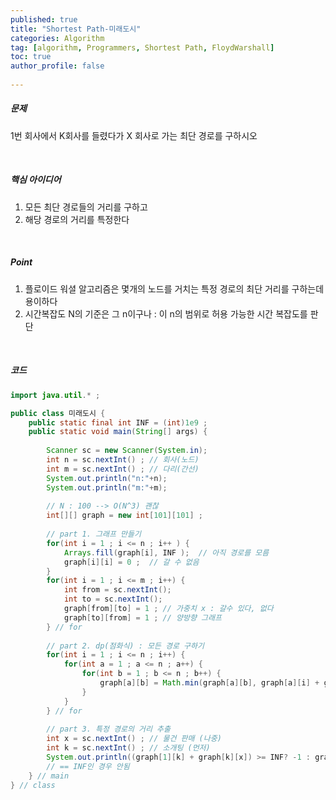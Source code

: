 ```yaml
---
published: true
title: "Shortest Path-미래도시" 
categories: Algorithm 
tag: [algorithm, Programmers, Shortest Path, FloydWarshall] 
toc: true
author_profile: false 
  
---
```




##### 문제

1번 회사에서 K회사를 들렸다가 X 회사로 가는 최단 경로를 구하시오 

<br>



##### 핵심 아이디어

  1) 모든 최단 경로들의 거리를 구하고 
  2) 해당 경로의 거리를 특정한다

<br>



##### Point

1. 플로이드 워셜 알고리즘은 몇개의 노드를 거치는 특정 경로의 최단 거리를 구하는데 용이하다
2.  시간복잡도 N의 기준은 그 n이구나 : 이 n의 범위로 허용 가능한 시간 복잡도를 판단 

<br>



##### 코드

```java 
import java.util.* ; 

public class 미래도시 {
	public static final int INF = (int)1e9 ; 
	public static void main(String[] args) {
		
		Scanner sc = new Scanner(System.in); 
		int n = sc.nextInt() ; // 회사(노드) 
		int m = sc.nextInt() ; // 다리(간선) 
		System.out.println("n:"+n);
		System.out.println("m:"+m);
		
		// N : 100 --> O(N^3) 괜찮
		int[][] graph = new int[101][101] ; 
        
        // part 1. 그래프 만들기 
		for(int i = 1 ; i <= n ; i++ ) {
			Arrays.fill(graph[i], INF );  // 아직 경로를 모름 
			graph[i][i] = 0 ;  // 갈 수 없음 
		}
		for(int i = 1 ; i <= m ; i++) {	
			int from = sc.nextInt();
			int to = sc.nextInt();
			graph[from][to] = 1 ; // 가중치 x : 갈수 있다, 없다 
			graph[to][from] = 1 ; // 양방향 그래프 
		} // for 
	
        // part 2. dp(점화식) : 모든 경로 구하기		
		for(int i = 1 ; i <= n ; i++) {
			for(int a = 1 ; a <= n ; a++) {
				for(int b = 1 ; b <= n ; b++) {
					graph[a][b] = Math.min(graph[a][b], graph[a][i] + graph[i][b]) ;  
				}
			}
		} // for
        
		// part 3. 특정 경로의 거리 추출
        int x = sc.nextInt() ; // 물건 판매 (나중) 
		int k = sc.nextInt() ; // 소개팅 (먼저)
		System.out.println((graph[1][k] + graph[k][x]) >= INF? -1 : graph[1][k] + graph[k][x] );
		// == INF인 경우 안됨 
	} // main 
} // class 

```

<br> 

